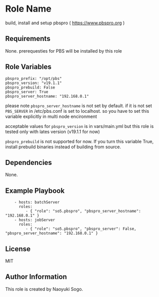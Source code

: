 Role Name
=========

build, install and setup pbspro ( https://www.pbspro.org )


Requirements
------------

None. prerequesties for PBS will be installed by this role

Role Variables
--------------

```
pbspro_prefix: "/opt/pbs"
pbspro_version: "v19.1.1"
pbspro_prebuild: False
pbspro_server: True
pbspro_server_hostname: "192.168.0.1"
```

please note ```pbspro_server_hostname``` is not set by default. 
if it is not set ```PBS_SERVER``` in /etc/pbs.conf is set to localhost. 
so you have to set this variable explicitly  in multi node encironment

acceptable values for ```pbspro_version``` is in vars/main.yml but this role 
is tested only with lates version (v19.1.1 for now)

```pbspro_prebuild``` is not supported for now. If you turn this variable True, install prebuild binaries instead of building from source.

Dependencies
------------

None.

Example Playbook
----------------

```
    - hosts: batchServer
      roles:
         - { "role": "so5.pbspro", "pbspro_server_hostname": "192.168.0.1" }
    - hosts: jobServer
      roles:
         - { "role": "so5.pbspro", "pbspro_server": False, "pbspro_server_hostname": "192.168.0.1" }
```

License
-------

MIT

Author Information
------------------

This role is created by Naoyuki Sogo.
